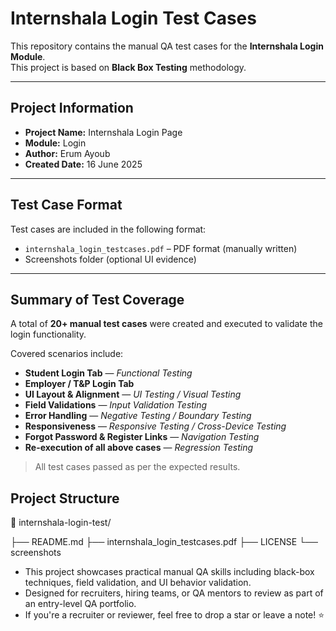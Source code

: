 # Internshala Login Test Cases

This repository contains the manual QA test cases for the **Internshala Login Module**.  
This project is based on **Black Box Testing** methodology.

---

## Project Information

- **Project Name:** Internshala Login Page  
- **Module:** Login  
- **Author:** Erum Ayoub  
- **Created Date:** 16 June 2025  

---

## Test Case Format

Test cases are included in the following format:

- `internshala_login_testcases.pdf` – PDF format (manually written)
- Screenshots folder (optional UI evidence)

---

## Summary of Test Coverage

A total of **20+ manual test cases** were created and executed to validate the login functionality.

Covered scenarios include:

-  **Student Login Tab** — *Functional Testing*
-  **Employer / T&P Login Tab**
-  **UI Layout & Alignment** — *UI Testing / Visual Testing*
-  **Field Validations** — *Input Validation Testing*
-  **Error Handling** — *Negative Testing / Boundary Testing*
-  **Responsiveness** — *Responsive Testing / Cross-Device Testing*
-  **Forgot Password & Register Links** — *Navigation Testing*
-  **Re-execution of all above cases** — *Regression Testing*

>  All test cases passed as per the expected results.


##  Project Structure

📁 internshala-login-test/

├── README.md
├── internshala_login_testcases.pdf
├── LICENSE
└── screenshots

- This project showcases practical manual QA skills including black-box techniques, field validation, and UI behavior validation.
- Designed for recruiters, hiring teams, or QA mentors to review as part of an entry-level QA portfolio.
- If you're a recruiter or reviewer, feel free to drop a star or leave a note! ⭐
